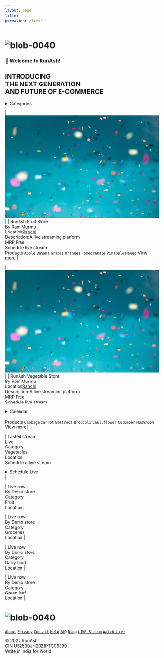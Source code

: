 ```yaml
--- 
layout: page 
title: 
permalink: /live/ 
--- 
```

# ![blob-0040](https://user-images.githubusercontent.com/61916324/132724592-e5bef25e-36d9-4da8-bbc6-84a24183c8e2.png)
### 👏 Welcome to RunAsh! 
## INTRODUCING <br>THE NEXT GENERATION <br>AND FUTURE OF E-COMMERCE


<details><summary>Categories</summary>
<P>
All Categories<br>

`🥦Vegetable`

`🍎Fruit`

`🥫Groceries`

</P>
</details> 

| ![altex](assets/confetti.jpg) |
| RunAsh Fruit Store<br>By Ram Murmu<br>Location[Ranchi](url)<br>Description:A live streaming platform <br>MRP Free<br>Schedule live stream<br>Products ``Apple`` ``Banana`` ``Grapes`` ``Oranges`` ``Pomegranate`` ``Pinapple`` ``Mango`` [View more](url) |


| ![altex](assets/confetti.jpg) |
| RunAsh Vegetable Store<br>By Ram Murmu<br>Location[Ranchi](url)<br>Description:A live streaming platform <br>MRP Free<br>Schedule live stream<details><summary>Calendar</summary><p>Date and Time</p></details><br>Products ``Cabbage`` ``Carrot`` ``Beetroot`` ``Broccoli`` ``Cauliflower`` ``Cucumber`` ``Mushroom`` [View more](url)|




| Lasted stream <br> Live <br>Category<br>Vegetables<br>Location <br>Schedule a live stream <br>
<details><summary>Schedule Live</summary>
  <p>

    `Go Live`

  </p>
</details> |



| Live now<br>By Demo store<br>Category<br>Fruit <br> Location|

| Live now<br>By Demo store<br>Category<br>Groceries<br> Location |

| Live now<br>By Demo store<br>Category<br>Dairy food <br>Location |

| Live now <br>By Demo store<br>Category<br>Green leaf <br>Location |





# ![blob-0040](https://user-images.githubusercontent.com/61916324/132724592-e5bef25e-36d9-4da8-bbc6-84a24183c8e2.png)
[``About``](https://) [``Privacy``](https://) [``Contact``](https://) [``Help``](https://) [``FAQ``](https://) [``Blog``](https://) [``LIVE Stream``](https://) [``Watch Live``](https://)

© 2022 RunAsh<br>
CIN U52590JH2021PTC06399<br>
Write in India for World





